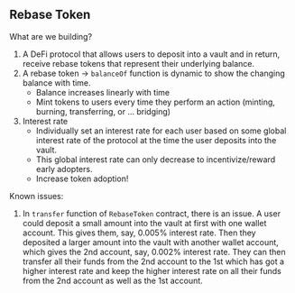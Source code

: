 ## Rebase Token

What are we building?
1. A DeFi protocol that allows users to deposit into a vault and in return, receive rebase tokens that represent their underlying balance.
2. A rebase token -> `balanceOf` function is dynamic to show the changing balance with time.
    - Balance increases linearly with time
    - Mint tokens to users every time they perform an action (minting, burning, transferring, or ... bridging)
3. Interest rate
    - Individually set an interest rate for each user based on some global interest rate of the protocol at the time the user deposits into the vault.
    - This global interest rate can only decrease to incentivize/reward early adopters.
    - Increase token adoption!

Known issues:
1. In `transfer` function of `RebaseToken` contract, there is an issue. A user could deposit a small amount into the vault at first with one wallet account. This gives them, say, 0.005% interest rate. Then they deposited a larger amount into the vault with another wallet account, which gives the 2nd account, say, 0.002% interest rate. They can then transfer all their funds from the 2nd account to the 1st which has got a higher interest rate and keep the higher interest rate on all their funds from the 2nd account as well as the 1st account.